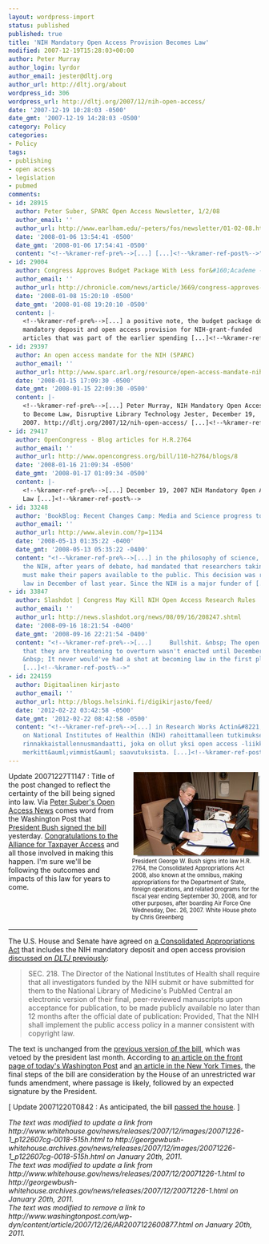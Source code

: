 ```yaml
---
layout: wordpress-import
status: published
published: true
title: 'NIH Mandatory Open Access Provision Becomes Law'
modified: 2007-12-19T15:28:03+00:00
author: Peter Murray
author_login: lyrdor
author_email: jester@dltj.org
author_url: http://dltj.org/about
wordpress_id: 306
wordpress_url: http://dltj.org/2007/12/nih-open-access/
date: '2007-12-19 10:28:03 -0500'
date_gmt: '2007-12-19 14:28:03 -0500'
category: Policy
categories:
- Policy
tags:
- publishing
- open access
- legislation
- pubmed
comments:
- id: 28915
  author: Peter Suber, SPARC Open Access Newsletter, 1/2/08
  author_email: ''
  author_url: http://www.earlham.edu/~peters/fos/newsletter/01-02-08.htm
  date: '2008-01-06 13:54:41 -0500'
  date_gmt: '2008-01-06 17:54:41 -0500'
  content: "<!--%kramer-ref-pre%-->[...] [...]<!--%kramer-ref-post%-->"
- id: 29004
  author: Congress Approves Budget Package With Less for&#160;Academe - Chronicle.com
  author_email: ''
  author_url: http://chronicle.com/news/article/3669/congress-approves-budget-package-with-less-for-academe?at
  date: '2008-01-08 15:20:10 -0500'
  date_gmt: '2008-01-08 19:20:10 -0500'
  content: |-
    <!--%kramer-ref-pre%-->[...] a positive note, the budget package does still include the
    mandatory deposit and open access provision for NIH-grant-funded
    articles that was part of the earlier spending [...]<!--%kramer-ref-post%-->
- id: 29397
  author: An open access mandate for the NIH (SPARC)
  author_email: ''
  author_url: http://www.sparc.arl.org/resource/open-access-mandate-nih
  date: '2008-01-15 17:09:30 -0500'
  date_gmt: '2008-01-15 22:09:30 -0500'
  content: |-
    <!--%kramer-ref-pre%-->[...] Peter Murray, NIH Mandatory Open Access Provision Appears Set
    to Become Law, Disruptive Library Technology Jester, December 19,
    2007. http://dltj.org/2007/12/nih-open-access/ [...]<!--%kramer-ref-post%-->
- id: 29417
  author: OpenCongress - Blog articles for H.R.2764
  author_email: ''
  author_url: http://www.opencongress.org/bill/110-h2764/blogs/8
  date: '2008-01-16 21:09:34 -0500'
  date_gmt: '2008-01-17 01:09:34 -0500'
  content: |-
    <!--%kramer-ref-pre%-->[...] December 19, 2007 NIH Mandatory Open Access Provision Becomes
    Law [...]<!--%kramer-ref-post%-->
- id: 33248
  author: 'BookBlog: Recent Changes Camp: Media and Science progress toward open content'
  author_email: ''
  author_url: http://www.alevin.com/?p=1134
  date: '2008-05-13 01:35:22 -0400'
  date_gmt: '2008-05-13 05:35:22 -0400'
  content: "<!--%kramer-ref-pre%-->[...] in the philosophy of science, shared that
    the NIH, after years of debate, had mandated that researchers taking NIH money
    must make their papers available to the public. This decision was ratified into
    law in December of last year. Since the NIH is a major funder of [...]<!--%kramer-ref-post%-->"
- id: 33847
  author: Slashdot | Congress May Kill NIH Open Access Research Rules
  author_email: ''
  author_url: http://news.slashdot.org/news/08/09/16/208247.shtml
  date: '2008-09-16 18:21:54 -0400'
  date_gmt: '2008-09-16 22:21:54 -0400'
  content: "<!--%kramer-ref-pre%-->[...]     Bullshit. &nbsp; The open access law
    that they are threatening to overturn wasn't enacted until December, 2007. [dltj.org]
    &nbsp; It never would've had a shot at becoming law in the first place when the
    [...]<!--%kramer-ref-post%-->"
- id: 224159
  author: Digitaalinen kirjasto
  author_email: ''
  author_url: http://blogs.helsinki.fi/digikirjasto/feed/
  date: '2012-02-22 03:42:58 -0500'
  date_gmt: '2012-02-22 08:42:58 -0500'
  content: "<!--%kramer-ref-pre%-->[...] in Research Works Actin&#8221; p&auml;&auml;maalina
    on National Institutes of Healthin (NIH) rahoittamalleen tutkimukselle asettama
    rinnakkaistallennusmandaatti, joka on ollut yksi open access -liikkeen toistaiseksi
    merkitt&auml;vimmist&auml; saavutuksista. [...]<!--%kramer-ref-post%-->"
---
```

<div style="float: right; width: 257px; font-size: 80%; padding: 0 0 1.5em 2em;"><a href="http://georgewbush-whitehouse.archives.gov/news/releases/2007/12/images/20071226-1_p122607cg-0018-515h.html" title="President Bush Signs H.R. 2764 into Law"><img src="/wp-content/uploads/2007/12/20071226-1_p122607cg-0018-250h.jpg" alt="President George W. Bush signs into law H.R. 2764, the Consolidated Appropriations Act 2008, also known at the omnibus, making appropriations for the Department of State, foreign operations, and related programs for the fiscal year ending September 30, 2008, and for other purposes, after boarding Air Force One Wednesday, Dec. 26, 2007. White House photo by Chris Greenberg" border="0" align="right" width="254" height="171" /></a><br />President George W. Bush signs into law H.R. 2764, the Consolidated Appropriations Act 2008, also known at the omnibus, making appropriations for the Department of State, foreign operations, and related programs for the fiscal year ending September 30, 2008, and for other purposes, after boarding Air Force One Wednesday, Dec. 26, 2007. White House photo by Chris Greenberg</div>
<p> Update 20071227T1147 : Title of the post changed to reflect the certainty of the bill being signed into law.  Via <a href="http://www.earlham.edu/~peters/fos/2007/12/oa-mandate-at-nih-now-law.html" title="Peter Suber, Open Access News">Peter Suber's Open Access News</a> comes <span class="removed_link" title="http://www.washingtonpost.com/wp-dyn/content/article/2007/12/26/AR2007122600877.html">word from the Washington Post</span> that <a href="http://georgewbush-whitehouse.archives.gov/news/releases/2007/12/20071226-1.html" title="President Bush Signs H.R. 2764 into Law">President Bush signed the bill</a> yesterday.  <a href="http://www.taxpayeraccess.org/media/release07-1226.html" title="&#039;Public Access Mandate Made Law&#039; ATA press release">Congratulations to the Alliance for Taxpayer Access</a> and all those involved in making this happen.  I'm sure we'll be following the outcomes and impacts of this law for years to come.</p>
<hr style="width: 75%" />
<p>The U.S. House and Senate have agreed on <a href="http://thomas.loc.gov/cgi-bin/bdquery/z?d110:h.r.02764:" title="THOMAS (Library of Congress) entry for H.R. 2764 in the 110th Congress">a Consolidated Appropriations Act</a> that includes the NIH mandatory deposit and open access provision <a href="/article/nih-public-access/">discussed on <acronym title="Disruptive Library Technology Jester"><i>DLTJ</i></acronym> previously</a>:</p>
<blockquote><p>SEC. 218. The Director of the National Institutes of Health shall require that all investigators funded by the NIH submit or have submitted for them to the National Library of Medicine's PubMed Central an electronic version of their final, peer-reviewed manuscripts upon acceptance for publication, to be made publicly available no later than 12 months after the official date of publication: Provided, That the NIH shall implement the public access policy in a manner consistent with copyright law.</p></blockquote>
<p>The text is unchanged from the <a href="http://thomas.loc.gov/cgi-bin/query/z?c110:H.R.3043:" title="THOMAS (Library of Congress) entry for H.R. 3043 in the 110th Congress">previous version of the bill</a>, which was vetoed by the president last month.  According to <a href="http://www.washingtonpost.com/wp-dyn/content/article/2007/12/18/AR2007121802332.html" title="&#039;Iraq Funds Approved In Senate Budget Bill&#039; in the Washington Post">an article on the front page of today's Washington Post</a> and <a href="http://www.nytimes.com/2007/12/19/washington/19spend.html?ex=1355806800&#038;en=0305d907aec3184b&#038;ei=5124&#038;partner=permalink&#038;exprod=permalink" title="&#039;Senate Adds $70 Billion for Wars in Spending Bill&#039 in the New York Times"> an article in the New York Times</a>, the final steps of the bill are consideration by the House of an unrestricted war funds amendment, where passage is likely, followed by an expected signature by the President.</p>
<p>[ Update 20071220T0842 : As anticipated, the bill <a href="http://clerk.house.gov/evs/2007/roll1186.xml" title="http://clerk.house.gov/evs/2007/roll1186.xml">passed the house</a>. ]
<p style="padding:0;margin:0;font-style:italic;">The text was modified to update a link from http://www.whitehouse.gov/news/releases/2007/12/images/20071226-1_p122607cg-0018-515h.html to http://georgewbush-whitehouse.archives.gov/news/releases/2007/12/images/20071226-1_p122607cg-0018-515h.html on January 20th, 2011.</p>
<p style="padding:0;margin:0;font-style:italic;">The text was modified to update a link from http://www.whitehouse.gov/news/releases/2007/12/20071226-1.html to http://georgewbush-whitehouse.archives.gov/news/releases/2007/12/20071226-1.html on January 20th, 2011.</p>
<p style="padding:0;margin:0;font-style:italic;" class="removed_link">The text was modified to remove a link to http://www.washingtonpost.com/wp-dyn/content/article/2007/12/26/AR2007122600877.html on January 20th, 2011.</p>
